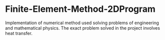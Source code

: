 # Finite-Element-Method-2DProgram
Implementation of numerical method used solving problems of
engineering and mathematical physics. The exact problem solved in
the project involves heat transfer.
